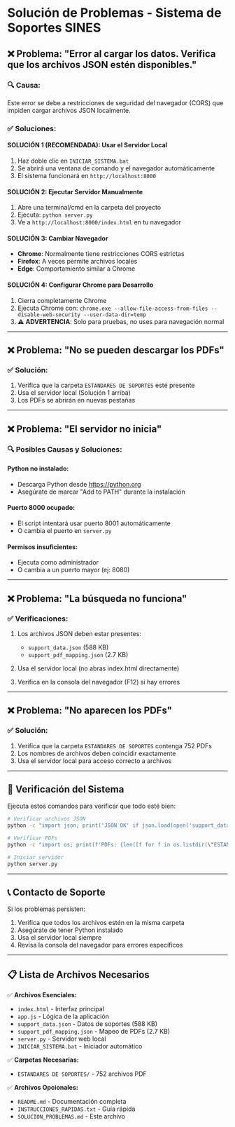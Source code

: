 # Solución de Problemas - Sistema de Soportes SINES

## ❌ Problema: "Error al cargar los datos. Verifica que los archivos JSON estén disponibles."

### 🔍 Causa:
Este error se debe a restricciones de seguridad del navegador (CORS) que impiden cargar archivos JSON localmente.

### ✅ Soluciones:

#### **SOLUCIÓN 1 (RECOMENDADA): Usar el Servidor Local**
1. Haz doble clic en `INICIAR_SISTEMA.bat`
2. Se abrirá una ventana de comando y el navegador automáticamente
3. El sistema funcionará en `http://localhost:8000`

#### **SOLUCIÓN 2: Ejecutar Servidor Manualmente**
1. Abre una terminal/cmd en la carpeta del proyecto
2. Ejecuta: `python server.py`
3. Ve a `http://localhost:8000/index.html` en tu navegador

#### **SOLUCIÓN 3: Cambiar Navegador**
- **Chrome**: Normalmente tiene restricciones CORS estrictas
- **Firefox**: A veces permite archivos locales
- **Edge**: Comportamiento similar a Chrome

#### **SOLUCIÓN 4: Configurar Chrome para Desarrollo**
1. Cierra completamente Chrome
2. Ejecuta Chrome con: `chrome.exe --allow-file-access-from-files --disable-web-security --user-data-dir=temp`
3. ⚠️ **ADVERTENCIA**: Solo para pruebas, no uses para navegación normal

---

## ❌ Problema: "No se pueden descargar los PDFs"

### ✅ Solución:
1. Verifica que la carpeta `ESTANDARES DE SOPORTES` esté presente
2. Usa el servidor local (Solución 1 arriba)
3. Los PDFs se abrirán en nuevas pestañas

---

## ❌ Problema: "El servidor no inicia"

### 🔍 Posibles Causas y Soluciones:

#### **Python no instalado:**
- Descarga Python desde https://python.org
- Asegúrate de marcar "Add to PATH" durante la instalación

#### **Puerto 8000 ocupado:**
- El script intentará usar puerto 8001 automáticamente
- O cambia el puerto en `server.py`

#### **Permisos insuficientes:**
- Ejecuta como administrador
- O cambia a un puerto mayor (ej: 8080)

---

## ❌ Problema: "La búsqueda no funciona"

### ✅ Verificaciones:
1. Los archivos JSON deben estar presentes:
   - `support_data.json` (588 KB)
   - `support_pdf_mapping.json` (2.7 KB)

2. Usa el servidor local (no abras index.html directamente)

3. Verifica en la consola del navegador (F12) si hay errores

---

## ❌ Problema: "No aparecen los PDFs"

### ✅ Solución:
1. Verifica que la carpeta `ESTANDARES DE SOPORTES` contenga 752 PDFs
2. Los nombres de archivos deben coincidir exactamente
3. Usa el servidor local para acceso correcto a archivos

---

## 🔧 Verificación del Sistema

Ejecuta estos comandos para verificar que todo esté bien:

```bash
# Verificar archivos JSON
python -c "import json; print('JSON OK' if json.load(open('support_data.json')) else 'Error')"

# Verificar PDFs
python -c "import os; print(f'PDFs: {len([f for f in os.listdir(\"ESTANDARES DE SOPORTES\") if f.endswith(\".pdf\")])}')"

# Iniciar servidor
python server.py
```

---

## 📞 Contacto de Soporte

Si los problemas persisten:
1. Verifica que todos los archivos estén en la misma carpeta
2. Asegúrate de tener Python instalado
3. Usa el servidor local siempre
4. Revisa la consola del navegador para errores específicos

---

## 📋 Lista de Archivos Necesarios

✅ **Archivos Esenciales:**
- `index.html` - Interfaz principal
- `app.js` - Lógica de la aplicación  
- `support_data.json` - Datos de soportes (588 KB)
- `support_pdf_mapping.json` - Mapeo de PDFs (2.7 KB)
- `server.py` - Servidor web local
- `INICIAR_SISTEMA.bat` - Iniciador automático

✅ **Carpetas Necesarias:**
- `ESTANDARES DE SOPORTES/` - 752 archivos PDF

✅ **Archivos Opcionales:**
- `README.md` - Documentación completa
- `INSTRUCCIONES_RAPIDAS.txt` - Guía rápida
- `SOLUCION_PROBLEMAS.md` - Este archivo 